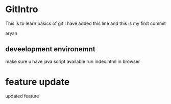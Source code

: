 # GitIntro
This is to learn basics of git
I have added this line and this is my first commit 

aryan
## deveelopment environemnt 
make sure u have java script available 
run index.html in browser
 # feature update
updated feature
